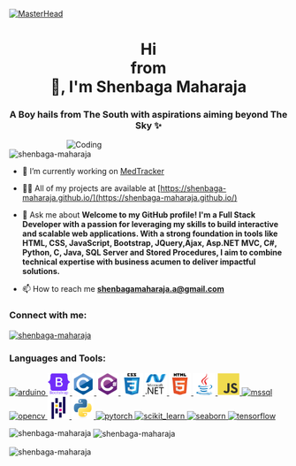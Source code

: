 [![MasterHead](https://user-images.githubusercontent.com/107936455/203690603-726e50ce-2cf6-4b62-82ee-d51ed9100f05.gif)](https://shenbaga-maharaja.github.io/)

<h1 align="center">Hi <div class="tenor-gif-embed" data-postid="670912509191158278" data-share-method="host" data-aspect-ratio="1" data-width="100%"><a href="https://tenor.com/view/wave-hi-hello-gif-670912509191158278"></a>from <a href="https://tenor.com/search/wave-gifs"></a></div> <script type="text/javascript" async src="https://tenor.com/embed.js"></script>👋, I'm Shenbaga Maharaja</h1>
<h3 align="center">A Boy hails from The South with aspirations aiming beyond The Sky ✨</h3>

<img align="right" alt="Coding" width="400" src="https://miro.medium.com/v2/resize:fit:1358/1*gReLR6hZjwyBxHmfLN1AVw.gif">

<p align="left"> <img src="https://komarev.com/ghpvc/?username=shenbaga-maharaja&label=Profile%20views&color=0e75b6&style=flat" alt="shenbaga-maharaja" /> </p>

- 🔭 I’m currently working on [MedTracker](https://medcomportal.azurewebsites.net/)

- 👨‍💻 All of my projects are available at [https://shenbaga-maharaja.github.io/](https://shenbaga-maharaja.github.io/)

- 💬 Ask me about **Welcome to my GitHub profile! I'm a Full Stack Developer with a passion for leveraging my skills to build interactive and scalable web applications. With a strong foundation in tools like HTML, CSS, JavaScript, Bootstrap, JQuery,Ajax, Asp.NET MVC, C#, Python, C, Java, SQL Server and Stored Procedures, I aim to combine technical expertise with business acumen to deliver impactful solutions.**

- 📫 How to reach me **shenbagamaharaja.a@gmail.com**

<h3 align="left">Connect with me:</h3>
<p align="left">
  <a href="https://linkedin.com/in/shenbaga-maharaja" target="blank"><img align="center" src="https://raw.githubusercontent.com/rahuldkjain/github-profile-readme-generator/master/src/images/icons/Social/linked-in-alt.svg" alt="shenbaga-maharaja" height="30" width="40" /></a>
</p>

<h3 align="left">Languages and Tools:</h3>
<p align="left"> 
  <a href="https://www.arduino.cc/" target="_blank" rel="noreferrer"> 
    <img src="https://cdn.worldvectorlogo.com/logos/arduino-1.svg" alt="arduino" width="40" height="40"/> 
  </a> 
  <a href="https://getbootstrap.com" target="_blank" rel="noreferrer"> 
    <img src="https://raw.githubusercontent.com/devicons/devicon/master/icons/bootstrap/bootstrap-plain-wordmark.svg" alt="bootstrap" width="40" height="40"/> 
  </a> 
  <a href="https://www.cprogramming.com/" target="_blank" rel="noreferrer"> 
    <img src="https://raw.githubusercontent.com/devicons/devicon/master/icons/c/c-original.svg" alt="c" width="40" height="40"/> 
  </a> 
  <a href="https://www.w3schools.com/cs/" target="_blank" rel="noreferrer"> 
    <img src="https://raw.githubusercontent.com/devicons/devicon/master/icons/csharp/csharp-original.svg" alt="csharp" width="40" height="40"/> 
  </a> 
  <a href="https://www.w3schools.com/css/" target="_blank" rel="noreferrer"> 
    <img src="https://raw.githubusercontent.com/devicons/devicon/master/icons/css3/css3-original-wordmark.svg" alt="css3" width="40" height="40"/> 
  </a> 
  <a href="https://dotnet.microsoft.com/" target="_blank" rel="noreferrer"> 
    <img src="https://raw.githubusercontent.com/devicons/devicon/master/icons/dot-net/dot-net-original-wordmark.svg" alt="dotnet" width="40" height="40"/> 
  </a> 
  <a href="https://www.w3.org/html/" target="_blank" rel="noreferrer"> 
    <img src="https://raw.githubusercontent.com/devicons/devicon/master/icons/html5/html5-original-wordmark.svg" alt="html5" width="40" height="40"/> 
  </a> 
  <a href="https://www.java.com" target="_blank" rel="noreferrer"> 
    <img src="https://raw.githubusercontent.com/devicons/devicon/master/icons/java/java-original.svg" alt="java" width="40" height="40"/> 
  </a> 
  <a href="https://developer.mozilla.org/en-US/docs/Web/JavaScript" target="_blank" rel="noreferrer"> 
    <img src="https://raw.githubusercontent.com/devicons/devicon/master/icons/javascript/javascript-original.svg" alt="javascript" width="40" height="40"/> 
  </a> 
  <a href="https://www.microsoft.com/en-us/sql-server" target="_blank" rel="noreferrer"> 
    <img src="https://www.svgrepo.com/show/303229/microsoft-sql-server-logo.svg" alt="mssql" width="40" height="40"/> 
  </a> 
  <a href="https://opencv.org/" target="_blank" rel="noreferrer"> 
    <img src="https://www.vectorlogo.zone/logos/opencv/opencv-icon.svg" alt="opencv" width="40" height="40"/> 
  </a> 
  <a href="https://pandas.pydata.org/" target="_blank" rel="noreferrer"> 
    <img src="https://raw.githubusercontent.com/devicons/devicon/2ae2a900d2f041da66e950e4d48052658d850630/icons/pandas/pandas-original.svg" alt="pandas" width="40" height="40"/> 
  </a> 
  <a href="https://www.python.org" target="_blank" rel="noreferrer"> 
    <img src="https://raw.githubusercontent.com/devicons/devicon/master/icons/python/python-original.svg" alt="python" width="40" height="40"/> 
  </a> 
  <a href="https://pytorch.org/" target="_blank" rel="noreferrer"> 
    <img src="https://www.vectorlogo.zone/logos/pytorch/pytorch-icon.svg" alt="pytorch" width="40" height="40"/> 
  </a> 
  <a href="https://scikit-learn.org/" target="_blank" rel="noreferrer"> 
    <img src="https://upload.wikimedia.org/wikipedia/commons/0/05/Scikit_learn_logo_small.svg" alt="scikit_learn" width="40" height="40"/> 
  </a> 
  <a href="https://seaborn.pydata.org/" target="_blank" rel="noreferrer"> 
    <img src="https://seaborn.pydata.org/_images/logo-mark-lightbg.svg" alt="seaborn" width="40" height="40"/> 
  </a> 
  <a href="https://www.tensorflow.org" target="_blank" rel="noreferrer"> 
    <img src="https://www.vectorlogo.zone/logos/tensorflow/tensorflow-icon.svg" alt="tensorflow" width="40" height="40"/> 
  </a> 
</p>

<p><img align="left" src="https://github-readme-stats.vercel.app/api/top-langs?username=shenbaga-maharaja&show_icons=true&locale=en&layout=compact" alt="shenbaga-maharaja" /></p>

<p>&nbsp;<img align="center" src="https://github-readme-stats.vercel.app/api?username=shenbaga-maharaja&show_icons=true&locale=en" alt="shenbaga-maharaja" /></p>

<p><img align="center" src="https://github-readme-streak-stats.herokuapp.com/?user=shenbaga-maharaja&" alt="shenbaga-maharaja" /></p>
